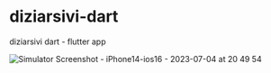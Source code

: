 # diziarsivi-dart

diziarsivi dart - flutter app

![Simulator Screenshot - iPhone14-ios16 - 2023-07-04 at 20 49 54](https://github.com/erkankavas/diziarsivi-dart/assets/118114166/0fda8ae8-2c4d-4164-87ff-03c12df32839)
